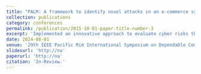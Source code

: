 ```yaml
---
title: "PALM: A framework to identify novel attacks in an e-commerce system"
collection: publications
category: conferences
permalink: /publication/2015-10-01-paper-title-number-3
excerpt: 'Implemented an innovative approach to evaluate cyber risks through a behavioural model of an e-commerce system and conducted the prediction of novel exploits potentially extending from the system.'
date: 2024-08-01
venue: '29th IEEE Pacific Rim International Symposium on Dependable Computing (PRDC 2024)'
slidesurl: 'http://na'
paperurl: 'http://na'
citation: 'In-Review.'
---
```


